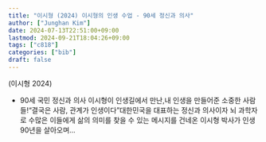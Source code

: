 ```yaml
---
title: "이시형 (2024) 이시형의 인생 수업 - 90세 정신과 의사"
author: ["Junghan Kim"]
date: 2024-07-13T22:51:00+09:00
lastmod: 2024-09-21T18:04:26+09:00
tags: ["c818"]
categories: ["bib"]
draft: false
---
```


(이시형 2024)

-   90세 국민 정신과 의사 이시형이 인생길에서 만난,내 인생을 만들어준 소중한 사람들!“결국은 사람, 관계가 인생이다”대한민국을 대표하는 정신과 의사이자 뇌 과학자로 수많은 이들에게 삶의 의미를 찾을 수 있는 메시지를 건네온 이시형 박사가 인생 90년을 살아오며...
